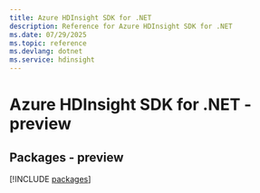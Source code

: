 ```yaml
---
title: Azure HDInsight SDK for .NET
description: Reference for Azure HDInsight SDK for .NET
ms.date: 07/29/2025
ms.topic: reference
ms.devlang: dotnet
ms.service: hdinsight
---
```

# Azure HDInsight SDK for .NET - preview
## Packages - preview
[!INCLUDE [packages](hdinsight-index.md)]